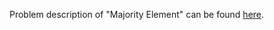 Problem description of "Majority Element" can be found [here](https://leetcode.com/problems/majority-element/).